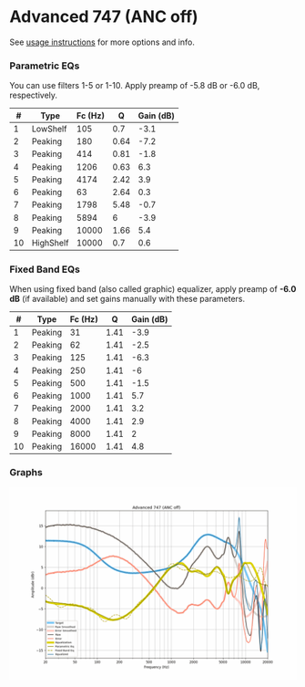 # Advanced 747 (ANC off)
See [usage instructions](https://github.com/jaakkopasanen/AutoEq#usage) for more options and info.

### Parametric EQs
You can use filters 1-5 or 1-10. Apply preamp of -5.8 dB or -6.0 dB, respectively.

|   # | Type      |   Fc (Hz) |    Q |   Gain (dB) |
|-----|-----------|-----------|------|-------------|
|   1 | LowShelf  |       105 | 0.7  |        -3.1 |
|   2 | Peaking   |       180 | 0.64 |        -7.2 |
|   3 | Peaking   |       414 | 0.81 |        -1.8 |
|   4 | Peaking   |      1206 | 0.63 |         6.3 |
|   5 | Peaking   |      4174 | 2.42 |         3.9 |
|   6 | Peaking   |        63 | 2.64 |         0.3 |
|   7 | Peaking   |      1798 | 5.48 |        -0.7 |
|   8 | Peaking   |      5894 | 6    |        -3.9 |
|   9 | Peaking   |     10000 | 1.66 |         5.4 |
|  10 | HighShelf |     10000 | 0.7  |         0.6 |

### Fixed Band EQs
When using fixed band (also called graphic) equalizer, apply preamp of **-6.0 dB** (if available) and set gains manually with these parameters.

|   # | Type    |   Fc (Hz) |    Q |   Gain (dB) |
|-----|---------|-----------|------|-------------|
|   1 | Peaking |        31 | 1.41 |        -3.9 |
|   2 | Peaking |        62 | 1.41 |        -2.5 |
|   3 | Peaking |       125 | 1.41 |        -6.3 |
|   4 | Peaking |       250 | 1.41 |        -6   |
|   5 | Peaking |       500 | 1.41 |        -1.5 |
|   6 | Peaking |      1000 | 1.41 |         5.7 |
|   7 | Peaking |      2000 | 1.41 |         3.2 |
|   8 | Peaking |      4000 | 1.41 |         2.9 |
|   9 | Peaking |      8000 | 1.41 |         2   |
|  10 | Peaking |     16000 | 1.41 |         4.8 |

### Graphs
![](./Advanced%20747%20(ANC%20off).png)
